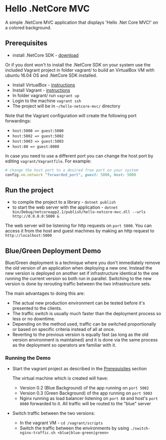 # Hello .NetCore MVC

A simple .NetCore MVC application that displays 'Hello .Net Core MVC!' on a colored background.

## Prerequisites

* install .NetCore SDK - [download](https://dotnet.microsoft.com/download)

Or if you dont won't to install the .NetCore SDK on your system use the included Vagrant project in folder vagrant/ to build an VirtualBox VM with ubuntu 16.04 OS and .NetCore SDK installed.

* Install VirtualBox - [instructions](https://www.virtualbox.org/wiki/Downloads)
* Install Vagrant - [instructions](https://www.vagrantup.com/downloads.html)
* In folder vagrant/ run `vagrant up`
* Login to the machine `vagrant ssh`
* The project will be in `~/hello-netcore-mvc/` directory

Note that the Vagrant configuration will create the following port forwardings:

* `host:5000 => guest:5000`
* `host:5002 => guest:5002`
* `host:5003 => guest:5003`
* `host:80 => guest:8080`

In case you need to use a different port you can change the host port by editing `vagrant/Vagrantfile`. For example:

```Ruby
# change the host port to a desired free port on your system
config.vm.network "forwarded_port", guest: 5000, host: 5000
```

## Run the project

* to compile the project to a library - `dotnet publish`
* to start the web server with the application - `dotnet bin/Debug/netcoreapp2.1/publish/hello-netcore-mvc.dll --urls http://0.0.0.0:5000 &`

The web server will be listening for http requests on `port 5000`. You can access it from the host and guest machines by making an http request to `http://localhost:5000`

## Blue/Green Deployment Demo

Blue/Green deployment is a technique where you don't immediately remove the old version of an application when deploying a new one. Instead the new version is deployed on another set if infrastructure identical to the one running the current version so both run in parallel. Switching to the new version is done by rerouting traffic between the two infrastructure sets.

The main advantages to doing this are:

* The actual new production environment can be tested before it's presented to the clients.
* The traffic switch is usually much faster than the deployment process so less or no downtime.
* Depending on the method used, traffic can be switched proportionally or based on specific criteria instead of all at once.
* Reverting to the previous version is equally fast (as long as the old version environment is maintained) and it is done via the same process as the deployment so operators are familiar with it.

### Running the Demo

* Start the vagrant project as described in the [Prerequisites](#Prerequisites) section

  The virtual machine which is created will have:

  * Version 0.2 (Blue Background) of the app running on `port 5002`
  * Version 0.3 (Green Background) of the app running on `port 5003`
  * Nginx running as load balancer listening on `port 80` and host's `port 8080` forwarded to it. All traffic will be routed to the "blue" server

* Switch traffic between the two versions:

  * In the vagrant VM - `cd /vagrant/scripts`
  * Switch the traffic between the environments by using `./switch-nginx-traffic.sh <blue|blue-green|green>`